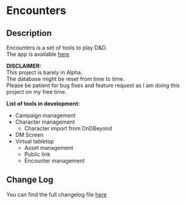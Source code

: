 # Encounters

## Description

Encounters is a set of tools to play D&D.  
The app is available [here](https://encounters.4sh.dev)

__DISCLAIMER:__  
This project is barely in Alpha.  
The database might be reset from time to time.  
Please be patient for bug fixes and feature request as I am doing this project on my free time.


__List of tools in development:__
- Campaign management
- Character management
  - Character import from DnDBeyond
- DM Screen
- Virtual tabletop
  - Asset management
  - Public link
  - Encounter management

## Change Log

You can find the full changelog file [here](CHANGELOG.md)
